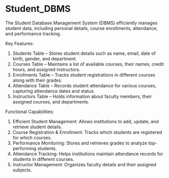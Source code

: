 # Student_DBMS
The Student Database Management System (DBMS) efficiently manages student data, including personal details, course enrollments, attendance, and performance tracking.


Key Features:
1. Students Table – Stores student details such as name, email, date of birth, gender, and department.
2. Courses Table – Maintains a list of available courses, their names, credit hours, and assigned instructors.
3. Enrollments Table – Tracks student registrations in different courses along with their grades.
4. Attendance Table – Records student attendance for various courses, capturing attendance dates and status.
5. Instructors Table – Holds information about faculty members, their assigned courses, and departments.


Functional Capabilities:
1. Efficient Student Management: Allows institutions to add, update, and retrieve student details.
2. Course Registration & Enrollment: Tracks which students are registered for which courses.
3. Performance Monitoring: Stores and retrieves grades to analyze top-performing students.
4. Attendance Tracking: Helps institutions maintain attendance records for students in different courses.
5. Instructor Management: Organizes faculty details and their assigned subjects.
